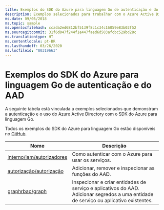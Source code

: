 ```yaml
---
title: Exemplos do SDK do Azure para linguagem Go de autenticação e do AAD
description: Exemplos selecionados para trabalhar com o Azure Active Directory (AAD) e a autenticação do SDK do Azure para linguagem Go.
ms.date: 09/05/2018
ms.topic: sample
ms.openlocfilehash: ccada2ed6812bf5139f8c1c34c16059e83b02f52
ms.sourcegitcommit: 31f6d047f244f1e447faed6d503afcbc529bd28c
ms.translationtype: HT
ms.contentlocale: pt-BR
ms.lasthandoff: 03/26/2020
ms.locfileid: "80319663"
---
```

# <a name="azure-sdk-for-go-samples-for-authentication-and-aad"></a>Exemplos do SDK do Azure para linguagem Go de autenticação e do AAD

A seguinte tabela está vinculada a exemplos selecionados que demonstram a autenticação e o uso do Azure Active Directory com o SDK do Azure para linguagem Go.

Todos os exemplos do SDK do Azure para linguagem Go estão disponíveis no [GitHub](https://github.com/Azure-Samples/azure-sdk-for-go-samples).

| Nome | Descrição |
|------|-------------|
| [interno/iam/autorizadores](https://github.com/Azure-Samples/azure-sdk-for-go-samples/blob/master/internal/iam/authorizers.go) | Como autenticar com o Azure para usar os serviços. |
| [autorização/autorização](https://github.com/Azure-Samples/azure-sdk-for-go-samples/blob/master/authorization/authorization.go) | Adicionar, remover e inspecionar as funções do AAD. |
| [graphrbac/graph](https://github.com/Azure-Samples/azure-sdk-for-go-samples/blob/master/graphrbac/graph.go) | Inspecionar e criar entidades de serviço e aplicativos do AAD. Adicionar segredos a uma entidade de serviço ou aplicativo existentes. |
